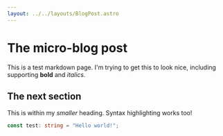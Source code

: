 ```yaml
---
layout: ../../layouts/BlogPost.astro
---
```


# The micro-blog post

This is a test markdown page. I'm trying to get this to look nice, including supporting
**bold** and _italics._

## The next section

This is within my _smaller_ heading. Syntax highlighting works too!

```typescript
const test: string = "Hello world!";
```
